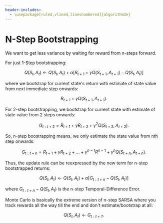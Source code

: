 ```yaml
---
header-includes:
  - \usepackage[ruled,vlined,linesnumbered]{algorithm2e}
---
```


# N-Step Bootstrapping

We want to get less variance by waiting for reward from n-steps forward. 

For just 1-Step bootstrapping:

$$
\begin{equation}
    Q(S_t,A_t) \leftarrow Q(S_t,A_t) + \alpha [ R_{t+1} + \gamma Q(S_{t+1}, A_{t+1}) - Q(S_t,A_t)]
\end{equation}
$$

where we bootstrap for current state's return with estimate of state value from next immediate step onwards:

$$
\begin{equation}
    R_{t+1} + \gamma Q(S_{t+1},A_{t+1}).
\end{equation}
$$

For 2-step bootstrapping, we bootstrap for current state with estimate of state value from 2 steps onwards:

$$
\begin{equation}
    G_{t:t+2} = R_{t+1} + \gamma R_{t+2} + \gamma^2 Q(S_{t+2},A_{t+2}).
\end{equation}
$$

So, n-step boostrapping means, we only estimate the state value from nth step onwards:

$$
\begin{equation}
    G_{t:t+n} = R_{t+1} + \gamma R_{t+2} + ... + \gamma^{n-1} R^{n-1} + \gamma^n Q(S_{t+n},A_{t+n}).
\end{equation}
$$

Thus, the update rule can be reexpressed by the new term for n-step bootstrapped returns:

$$
\begin{equation}
    Q(S_t,A_t) \leftarrow Q(S_t,A_t) + \alpha [G_{t:t+n} - Q(S_t,A_t)]
\end{equation}
$$

where $G_{t:t+n} - Q(S_t,A_t)$ is the n-step Temporal-Difference Error. 


Monte Carlo is basically the extreme version of n-step SARSA where you track rewards all the way till the end and don't estimate/bootstrap at all:

$$
\begin{equation}
    Q(S_t,A_t) \leftarrow G_{t:t+T}.
\end{equation}
$$

